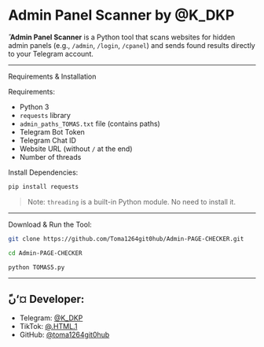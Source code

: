 # Admin Panel Scanner by @K_DKP

ً **Admin Panel Scanner** is a Python tool that scans websites for hidden admin panels (e.g., `/admin`, `/login`, `/cpanel`) and sends found results directly to your Telegram account.

---

Requirements & Installation

 Requirements:
- Python 3
- `requests` library
- `admin_paths_TOMAS.txt` file (contains paths)
- Telegram Bot Token
- Telegram Chat ID
- Website URL (without `/` at the end)
- Number of threads

Install Dependencies:
```bash
pip install requests
```

> Note: `threading` is a built-in Python module. No need to install it.

---

 Download & Run the Tool:

```bash
git clone https://github.com/Toma1264git0hub/Admin-PAGE-CHECKER.git
```
```bash
cd Admin-PAGE-CHECKER
```
```bash
python TOMAS5.py
```

---

## ًں‘¤ Developer:
- Telegram: [@K_DKP](https://t.me/K_DKP)  
- TikTok: [@.HTML.1](https://www.tiktok.com/@.HTML.1)  
- GitHub: [@toma1264git0hub](https://github.com/toma1264git0hub)

